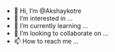 - 👋 Hi, I’m @Akshaykotre
- 👀 I’m interested in ...
- 🌱 I’m currently learning ...
- 💞️ I’m looking to collaborate on ...
- 📫 How to reach me ...

<!---
Akshaykotre/Akshaykotre is a ✨ special ✨ repository because its `README.md` (this file) appears on your GitHub profile.
You can click the Preview link to take a look at your changes.
--->
